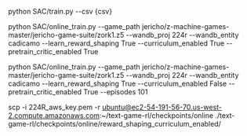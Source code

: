 python SAC/train.py --csv {csv}

<!-- learned reward shaping, with and without curriculum -->

python SAC/online_train.py --game_path jericho/z-machine-games-master/jericho-game-suite/zork1.z5 --wandb_proj 224r --wandb_entity cadicamo --learn_reward_shaping True --curriculum_enabled True --pretrain_critic_enabled True

python SAC/online_train.py --game_path jericho/z-machine-games-master/jericho-game-suite/zork1.z5 --wandb_proj 224r --wandb_entity cadicamo --learn_reward_shaping True --curriculum_enabled False --pretrain_critic_enabled True --episodes 101

<!-- copy over checkpoints -->

scp -i 224R_aws_key.pem -r ubuntu@ec2-54-191-56-70.us-west-2.compute.amazonaws.com:~/text-game-rl/checkpoints/online ./text-game-rl/checkpoints/online/reward_shaping_curriculum_enabled/
